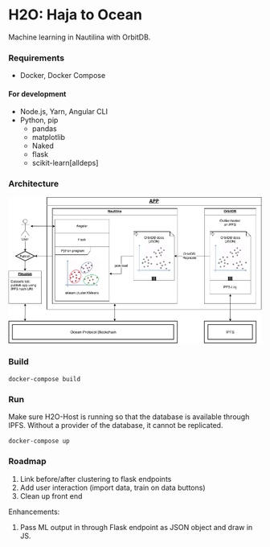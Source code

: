 # H2O: Haja to Ocean

Machine learning in Nautilina with OrbitDB.

### Requirements

- Docker, Docker Compose

#### For development

- Node.js, Yarn, Angular CLI
- Python, pip
  - pandas
  - matplotlib
  - Naked
  - flask
  - scikit-learn[alldeps]


### Architecture

![Architecture Diagram](/doc/OceanHaja.png)


### Build

```
docker-compose build
```


### Run

Make sure H2O-Host is running so that the database is available through IPFS. Without a provider of the database, it cannot be replicated.

```
docker-compose up
```

### Roadmap

1. Link before/after clustering to flask endpoints
2. Add user interaction (import data, train on data buttons)
3. Clean up front end

Enhancements:
1. Pass ML output in through Flask endpoint as JSON object and draw in JS.
